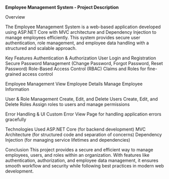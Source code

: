 **Employee Management System - Project Description**

Overview

The Employee Management System is a web-based application developed using ASP.NET Core with MVC architecture and Dependency Injection to manage employees efficiently. This system provides secure user authentication, role management, and employee data handling with a structured and scalable approach.

Key Features
Authentication & Authorization
User Login and Registration
Secure Password Management (Change Password, Forgot Password, Reset Password)
Role-Based Access Control (RBAC)
Claims and Roles for fine-grained access control

Employee Management
View Employee Details
Manage Employee Information


User & Role Management
Create, Edit, and Delete Users
Create, Edit, and Delete Roles
Assign roles to users and manage permissions

Error Handling & UI
Custom Error View Page for handling application errors gracefully

Technologies Used
ASP.NET Core (for backend development)
MVC Architecture (for structured code and separation of concerns)
Dependency Injection (for managing service lifetimes and dependencies)

Conclusion
This project provides a secure and efficient way to manage employees, users, and roles within an organization. With features like authentication, authorization, and employee data management, it ensures smooth workflow and security while following best practices in modern web development.
